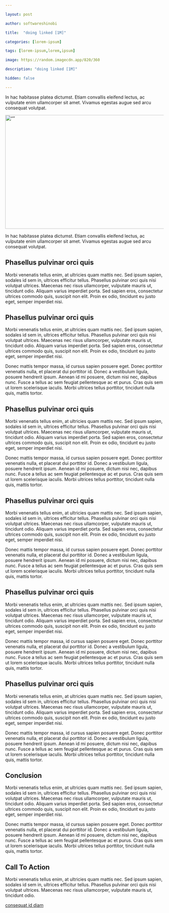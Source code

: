 ```yaml
---

layout: post

author: softwareshinobi

title:  "doing linked [1M]"

categories: [lorem-ipsum]

tags: [lorem-ipsum,lorem,ipsum]

image: https://random.imagecdn.app/820/360

description: "doing linked [1M]"

hidden: false

---
```

In hac habitasse platea dictumst. Etiam convallis eleifend lectus, ac vulputate enim ullamcorper sit amet. Vivamus egestas augue sed arcu consequat volutpat.

<img src="https://random.imagecdn.app/820/360" alt= “” width="820" height="360">

In hac habitasse platea dictumst. Etiam convallis eleifend lectus, ac vulputate enim ullamcorper sit amet. Vivamus egestas augue sed arcu consequat volutpat.

## Phasellus pulvinar orci quis

Morbi venenatis tellus enim, at ultricies quam mattis nec. Sed ipsum sapien, sodales id sem in, ultrices efficitur tellus. Phasellus pulvinar orci quis nisi volutpat ultrices. Maecenas nec risus ullamcorper, vulputate mauris ut, tincidunt odio. Aliquam varius imperdiet porta. Sed sapien eros, consectetur ultrices commodo quis, suscipit non elit. Proin ex odio, tincidunt eu justo eget, semper imperdiet nisi.

## Phasellus pulvinar orci quis

Morbi venenatis tellus enim, at ultricies quam mattis nec. Sed ipsum sapien, sodales id sem in, ultrices efficitur tellus. Phasellus pulvinar orci quis nisi volutpat ultrices. Maecenas nec risus ullamcorper, vulputate mauris ut, tincidunt odio. Aliquam varius imperdiet porta. Sed sapien eros, consectetur ultrices commodo quis, suscipit non elit. Proin ex odio, tincidunt eu justo eget, semper imperdiet nisi.

Donec mattis tempor massa, id cursus sapien posuere eget. Donec porttitor venenatis nulla, et placerat dui porttitor id. Donec a vestibulum ligula, posuere hendrerit ipsum. Aenean id mi posuere, dictum nisi nec, dapibus nunc. Fusce a tellus ac sem feugiat pellentesque ac et purus. Cras quis sem ut lorem scelerisque iaculis. Morbi ultrices tellus porttitor, tincidunt nulla quis, mattis tortor.

## Phasellus pulvinar orci quis

Morbi venenatis tellus enim, at ultricies quam mattis nec. Sed ipsum sapien, sodales id sem in, ultrices efficitur tellus. Phasellus pulvinar orci quis nisi volutpat ultrices. Maecenas nec risus ullamcorper, vulputate mauris ut, tincidunt odio. Aliquam varius imperdiet porta. Sed sapien eros, consectetur ultrices commodo quis, suscipit non elit. Proin ex odio, tincidunt eu justo eget, semper imperdiet nisi.

Donec mattis tempor massa, id cursus sapien posuere eget. Donec porttitor venenatis nulla, et placerat dui porttitor id. Donec a vestibulum ligula, posuere hendrerit ipsum. Aenean id mi posuere, dictum nisi nec, dapibus nunc. Fusce a tellus ac sem feugiat pellentesque ac et purus. Cras quis sem ut lorem scelerisque iaculis. Morbi ultrices tellus porttitor, tincidunt nulla quis, mattis tortor.

## Phasellus pulvinar orci quis

Morbi venenatis tellus enim, at ultricies quam mattis nec. Sed ipsum sapien, sodales id sem in, ultrices efficitur tellus. Phasellus pulvinar orci quis nisi volutpat ultrices. Maecenas nec risus ullamcorper, vulputate mauris ut, tincidunt odio. Aliquam varius imperdiet porta. Sed sapien eros, consectetur ultrices commodo quis, suscipit non elit. Proin ex odio, tincidunt eu justo eget, semper imperdiet nisi.

Donec mattis tempor massa, id cursus sapien posuere eget. Donec porttitor venenatis nulla, et placerat dui porttitor id. Donec a vestibulum ligula, posuere hendrerit ipsum. Aenean id mi posuere, dictum nisi nec, dapibus nunc. Fusce a tellus ac sem feugiat pellentesque ac et purus. Cras quis sem ut lorem scelerisque iaculis. Morbi ultrices tellus porttitor, tincidunt nulla quis, mattis tortor.

## Phasellus pulvinar orci quis

Morbi venenatis tellus enim, at ultricies quam mattis nec. Sed ipsum sapien, sodales id sem in, ultrices efficitur tellus. Phasellus pulvinar orci quis nisi volutpat ultrices. Maecenas nec risus ullamcorper, vulputate mauris ut, tincidunt odio. Aliquam varius imperdiet porta. Sed sapien eros, consectetur ultrices commodo quis, suscipit non elit. Proin ex odio, tincidunt eu justo eget, semper imperdiet nisi.

Donec mattis tempor massa, id cursus sapien posuere eget. Donec porttitor venenatis nulla, et placerat dui porttitor id. Donec a vestibulum ligula, posuere hendrerit ipsum. Aenean id mi posuere, dictum nisi nec, dapibus nunc. Fusce a tellus ac sem feugiat pellentesque ac et purus. Cras quis sem ut lorem scelerisque iaculis. Morbi ultrices tellus porttitor, tincidunt nulla quis, mattis tortor.

## Phasellus pulvinar orci quis

Morbi venenatis tellus enim, at ultricies quam mattis nec. Sed ipsum sapien, sodales id sem in, ultrices efficitur tellus. Phasellus pulvinar orci quis nisi volutpat ultrices. Maecenas nec risus ullamcorper, vulputate mauris ut, tincidunt odio. Aliquam varius imperdiet porta. Sed sapien eros, consectetur ultrices commodo quis, suscipit non elit. Proin ex odio, tincidunt eu justo eget, semper imperdiet nisi.

Donec mattis tempor massa, id cursus sapien posuere eget. Donec porttitor venenatis nulla, et placerat dui porttitor id. Donec a vestibulum ligula, posuere hendrerit ipsum. Aenean id mi posuere, dictum nisi nec, dapibus nunc. Fusce a tellus ac sem feugiat pellentesque ac et purus. Cras quis sem ut lorem scelerisque iaculis. Morbi ultrices tellus porttitor, tincidunt nulla quis, mattis tortor.

## Conclusion

Morbi venenatis tellus enim, at ultricies quam mattis nec. Sed ipsum sapien, sodales id sem in, ultrices efficitur tellus. Phasellus pulvinar orci quis nisi volutpat ultrices. Maecenas nec risus ullamcorper, vulputate mauris ut, tincidunt odio. Aliquam varius imperdiet porta. Sed sapien eros, consectetur ultrices commodo quis, suscipit non elit. Proin ex odio, tincidunt eu justo eget, semper imperdiet nisi.

Donec mattis tempor massa, id cursus sapien posuere eget. Donec porttitor venenatis nulla, et placerat dui porttitor id. Donec a vestibulum ligula, posuere hendrerit ipsum. Aenean id mi posuere, dictum nisi nec, dapibus nunc. Fusce a tellus ac sem feugiat pellentesque ac et purus. Cras quis sem ut lorem scelerisque iaculis. Morbi ultrices tellus porttitor, tincidunt nulla quis, mattis tortor.

## Call To Action

Morbi venenatis tellus enim, at ultricies quam mattis nec. Sed ipsum sapien, sodales id sem in, ultrices efficitur tellus. Phasellus pulvinar orci quis nisi volutpat ultrices. Maecenas nec risus ullamcorper, vulputate mauris ut, tincidunt odio. 

[consequat id diam](https://softwaredeveloperthings.com)
